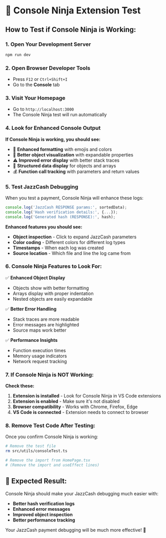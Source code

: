 # 🥷 Console Ninja Extension Test

## How to Test if Console Ninja is Working:

### 1. **Open Your Development Server**
```bash
npm run dev
```

### 2. **Open Browser Developer Tools**
- Press `F12` or `Ctrl+Shift+I`
- Go to the **Console** tab

### 3. **Visit Your Homepage**
- Go to `http://localhost:3000`
- The Console Ninja test will run automatically

### 4. **Look for Enhanced Console Output**

**If Console Ninja is working, you should see:**
- 🧪 **Enhanced formatting** with emojis and colors
- 📝 **Better object visualization** with expandable properties
- ⚠️ **Improved error display** with better stack traces
- 🛒 **Structured data display** for objects and arrays
- 💰 **Function call tracking** with parameters and return values

### 5. **Test JazzCash Debugging**

When you test a payment, Console Ninja will enhance these logs:
```javascript
console.log('JazzCash RESPONSE params:', sortedData);
console.log('Hash verification details:', {...});
console.log('Generated hash (RESPONSE):', hash);
```

**Enhanced features you should see:**
- **Object inspection** - Click to expand JazzCash parameters
- **Color coding** - Different colors for different log types
- **Timestamps** - When each log was created
- **Source location** - Which file and line the log came from

### 6. **Console Ninja Features to Look For:**

✅ **Enhanced Object Display**
- Objects show with better formatting
- Arrays display with proper indentation
- Nested objects are easily expandable

✅ **Better Error Handling**
- Stack traces are more readable
- Error messages are highlighted
- Source maps work better

✅ **Performance Insights**
- Function execution times
- Memory usage indicators
- Network request tracking

### 7. **If Console Ninja is NOT Working:**

**Check these:**
1. **Extension is installed** - Look for Console Ninja in VS Code extensions
2. **Extension is enabled** - Make sure it's not disabled
3. **Browser compatibility** - Works with Chrome, Firefox, Edge
4. **VS Code is connected** - Extension needs to connect to browser

### 8. **Remove Test Code After Testing:**

Once you confirm Console Ninja is working:
```bash
# Remove the test file
rm src/utils/consoleTest.ts

# Remove the import from HomePage.tsx
# (Remove the import and useEffect lines)
```

## 🎯 Expected Result:

Console Ninja should make your JazzCash debugging much easier with:
- **Better hash verification logs**
- **Enhanced error messages**
- **Improved object inspection**
- **Better performance tracking**

Your JazzCash payment debugging will be much more effective! 🚀
